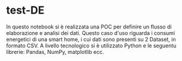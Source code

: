 # test-DE

In questo notebook si è realizzata una POC per definire un flusso di elaborazione e analisi dei dati.
Questo caso d'uso riguarda i consumi energetici di una smart home, i cui dati sono presenti su 2 Dataset, in formato CSV. 
A livello tecnologico si è utilizzato Python e le seguentu librerie: Pandas, NumPy, matplotlib ecc.

